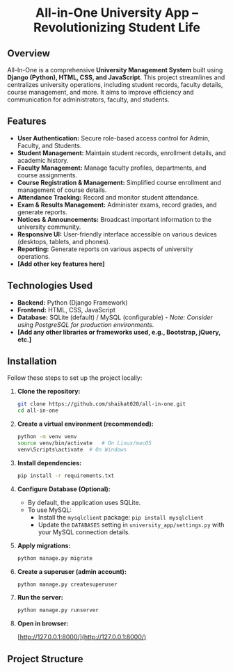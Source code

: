 <h1 align="center">All-in-One University App – Revolutionizing Student Life</h1>  

## Overview  

All-In-One is a comprehensive **University Management System** built using **Django (Python), HTML, CSS, and JavaScript**.  This project streamlines and centralizes university operations, including student records, faculty details, course management, and more. It aims to improve efficiency and communication for administrators, faculty, and students.  

## Features  

*   **User Authentication:** Secure role-based access control for Admin, Faculty, and Students.  
*   **Student Management:**  Maintain student records, enrollment details, and academic history.  
*   **Faculty Management:** Manage faculty profiles, departments, and course assignments.  
*   **Course Registration & Management:**  Simplified course enrollment and management of course details.  
*   **Attendance Tracking:**  Record and monitor student attendance.  
*   **Exam & Results Management:**  Administer exams, record grades, and generate reports.  
*   **Notices & Announcements:**  Broadcast important information to the university community.  
*   **Responsive UI:**  User-friendly interface accessible on various devices (desktops, tablets, and phones).  
*   **Reporting:** Generate reports on various aspects of university operations.  
*   **[Add other key features here]**  

## Technologies Used  

*   **Backend:** Python (Django Framework)  
*   **Frontend:** HTML, CSS, JavaScript  
*   **Database:** SQLite (default) / MySQL (configurable) -  *Note:  Consider using PostgreSQL for production environments.*  
*   **[Add any other libraries or frameworks used, e.g., Bootstrap, jQuery, etc.]**  

## Installation  

Follow these steps to set up the project locally:  

1.  **Clone the repository:**  

    ```bash  
    git clone https://github.com/shaikat020/all-in-one.git  
    cd all-in-one  
    ```  

2.  **Create a virtual environment (recommended):**  

    ```bash  
    python -m venv venv  
    source venv/bin/activate   # On Linux/macOS  
    venv\Scripts\activate  # On Windows  
    ```  

3.  **Install dependencies:**  

    ```bash  
    pip install -r requirements.txt  
    ```  

4.  **Configure Database (Optional):**  

    *   By default, the application uses SQLite.  
    *   To use MySQL:  
        *   Install the `mysqlclient` package: `pip install mysqlclient`  
        *   Update the `DATABASES` setting in `university_app/settings.py` with your MySQL connection details.  

5.  **Apply migrations:**  

    ```bash  
    python manage.py migrate  
    ```  

6.  **Create a superuser (admin account):**  

    ```bash  
    python manage.py createsuperuser  
    ```  

7.  **Run the server:**  

    ```bash  
    python manage.py runserver  
    ```  

8.  **Open in browser:**  

    [http://127.0.0.1:8000/](http://127.0.0.1:8000/)  

## Project Structure  
